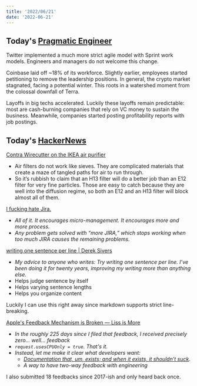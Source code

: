 ```yaml
---
title: '2022/06/21'
date: '2022-06-21'
---
```


## Today's [Pragmatic Engineer](../notes/Pragmatic%20Engineer.md)

Twitter implemented a much more strict agile model with Sprint work models.
Engineers and managers do not welcome this change.

Coinbase laid off ~18% of its workforce.
Slightly earlier, employees started petitioning to remove the leadership positions.
In general, the crypto market stagnated, facing a potential winter.
This roots in a watershed moment from the colossal downfall of Terra.

Layoffs in big techs accelerated.
Luckily these layoffs remain predictable: most are cash-burning companies that rely on VC money to sustain the business.
Meanwhile, companies started posting profitability reports with job postings.


## Today's [HackerNews](../notes/HackerNews.md)

[Contra Wirecutter on the IKEA air purifier](https://dynomight.net/ikea-purifier/)
- Air filters do not work like sieves. They are complicated materials that create a maze of tangled paths for air to run through.
- So it’s rubbish to claim that an H13 filter will do a better job than an E12 filter for very fine particles. Those are easy to catch because they are well into the diffusion regime, so both an E12 and an H13 filter will block almost all of them.

[I fucking hate Jira.](https://ifuckinghatejira.com/21/)
- *All of it. It encourages micro-management. It encourages more and more process.*
- *Any problem gets solved with “more JIRA,” which stops working when too much JIRA causes the remaining problems.*

[writing one sentence per line | Derek Sivers](https://sive.rs/1s)
- *My advice to anyone who writes: Try writing one sentence per line. I’ve been doing it for twenty years, improving my writing more than anything else.*
- Helps judge sentence by itself
- Helps varying sentence lengths
- Helps you organize content

Luckily I can use this right away since markdown supports strict line-breaking.

[Apple's Feedback Mechanism is Broken — Liss is More](https://www.caseyliss.com/2022/6/20/feedback-is-broken-stop-trying-to-make-radar-happen)
- *In the roughly 225 days since I filed that feedback, I received precisely zero… well… feedback*
- *`request.usesCPUOnly = true`. That's it.*
- *Instead, let me make it clear what developers want:*
	- [*Documentation that, um, exists; and when it exists, it shouldn’t suck*](https://www.caseyliss.com/2020/11/10/on-apples-pisspoor-documentation). 
	- *A way to have two-way feedback with engineering*

I also submitted 18 feedbacks since 2017-ish and only heard back once.